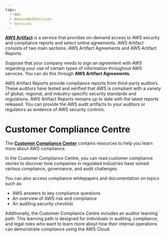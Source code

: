 ```yaml
---
tags:
  - AWS
  - AmazonWebServices
  - Services
---
```

[**AWS Artifact**](https://aws.amazon.com/artifact) is a service that provides on-demand access to AWS security and compliance reports and select online agreements. AWS Artifact consists of two main sections: AWS Artifact Agreements and AWS Artifact Reports.

Suppose that your company needs to sign an agreement with AWS regarding your use of certain types of information throughout AWS services. You can do this through **AWS Artifact Agreements**.

AWS Artifact Reports provide compliance reports from third-party auditors. These auditors have tested and verified that AWS is compliant with a variety of global, regional, and industry-specific security standards and regulations. AWS Artifact Reports remains up to date with the latest reports released. You can provide the AWS audit artifacts to your auditors or regulators as evidence of AWS security controls.


# Customer Compliance Centre

The [**Customer Compliance Center**](https://aws.amazon.com/compliance/customer-center/) contains resources to help you learn more about AWS compliance. 

In the Customer Compliance Centre, you can read customer compliance stories to discover how companies in regulated industries have solved various compliance, governance, and audit challenges.

You can also access compliance whitepapers and documentation on topics such as:

- AWS answers to key compliance questions
- An overview of AWS risk and compliance
- An auditing security checklist

Additionally, the Customer Compliance Centre includes an auditor learning path. This learning path is designed for individuals in auditing, compliance, and legal roles who want to learn more about how their internal operations can demonstrate compliance using the AWS Cloud.